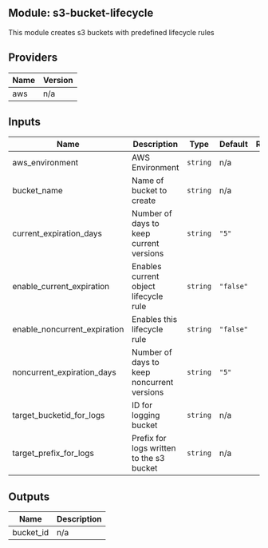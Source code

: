 ## Module: s3-bucket-lifecycle

This module creates s3 buckets with predefined lifecycle rules

## Providers

| Name | Version |
|------|---------|
| aws | n/a |

## Inputs

| Name | Description | Type | Default | Required |
|------|-------------|------|---------|:-----:|
| aws\_environment | AWS Environment | `string` | n/a | yes |
| bucket\_name | Name of bucket to create | `string` | n/a | yes |
| current\_expiration\_days | Number of days to keep current versions | `string` | `"5"` | no |
| enable\_current\_expiration | Enables current object lifecycle rule | `string` | `"false"` | no |
| enable\_noncurrent\_expiration | Enables this lifecycle rule | `string` | `"false"` | no |
| noncurrent\_expiration\_days | Number of days to keep noncurrent versions | `string` | `"5"` | no |
| target\_bucketid\_for\_logs | ID for logging bucket | `string` | n/a | yes |
| target\_prefix\_for\_logs | Prefix for logs written to the s3 bucket | `string` | n/a | yes |

## Outputs

| Name | Description |
|------|-------------|
| bucket\_id | n/a |

